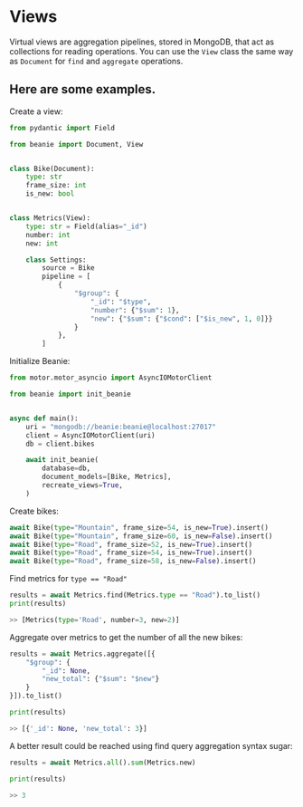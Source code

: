 # Views

Virtual views are aggregation pipelines, stored in MongoDB, that act as collections for reading operations.
You can use the `View` class the same way as `Document` for `find` and `aggregate` operations.

## Here are some examples.

Create a view:

```python
from pydantic import Field

from beanie import Document, View


class Bike(Document):
    type: str
    frame_size: int
    is_new: bool


class Metrics(View):
    type: str = Field(alias="_id")
    number: int
    new: int

    class Settings:
        source = Bike
        pipeline = [
            {
                "$group": {
                    "_id": "$type",
                    "number": {"$sum": 1},
                    "new": {"$sum": {"$cond": ["$is_new", 1, 0]}}
                }
            },
        ]

```

Initialize Beanie:

```python
from motor.motor_asyncio import AsyncIOMotorClient

from beanie import init_beanie


async def main():
    uri = "mongodb://beanie:beanie@localhost:27017"
    client = AsyncIOMotorClient(uri)
    db = client.bikes

    await init_beanie(
        database=db, 
        document_models=[Bike, Metrics],
        recreate_views=True,
    )
```

Create bikes:

```python
await Bike(type="Mountain", frame_size=54, is_new=True).insert()
await Bike(type="Mountain", frame_size=60, is_new=False).insert()
await Bike(type="Road", frame_size=52, is_new=True).insert()
await Bike(type="Road", frame_size=54, is_new=True).insert()
await Bike(type="Road", frame_size=58, is_new=False).insert()
```

Find metrics for `type == "Road"`

```python
results = await Metrics.find(Metrics.type == "Road").to_list()
print(results)

>> [Metrics(type='Road', number=3, new=2)]
```

Aggregate over metrics to get the number of all the new bikes:

```python
results = await Metrics.aggregate([{
    "$group": {
        "_id": None,
        "new_total": {"$sum": "$new"}
    }
}]).to_list()

print(results)

>> [{'_id': None, 'new_total': 3}]
```

A better result could be reached using find query aggregation syntax sugar:

```python
results = await Metrics.all().sum(Metrics.new)

print(results)

>> 3
```
